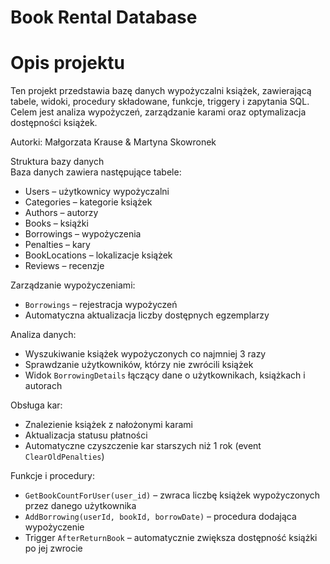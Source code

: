 # Book Rental Database  

# Opis projektu  
Ten projekt przedstawia bazę danych wypożyczalni książek, zawierającą tabele, widoki, procedury składowane, funkcje, triggery i zapytania SQL.  
Celem jest analiza wypożyczeń, zarządzanie karami oraz optymalizacja dostępności książek.  

Autorki: Małgorzata Krause & Martyna Skowronek  

Struktura bazy danych  
Baza danych zawiera następujące tabele:  
- Users – użytkownicy wypożyczalni  
- Categories – kategorie książek  
- Authors – autorzy  
- Books – książki  
- Borrowings – wypożyczenia  
- Penalties – kary  
- BookLocations – lokalizacje książek  
- Reviews – recenzje  


Zarządzanie wypożyczeniami:
- `Borrowings` – rejestracja wypożyczeń  
- Automatyczna aktualizacja liczby dostępnych egzemplarzy

Analiza danych: 
- Wyszukiwanie książek wypożyczonych co najmniej 3 razy  
- Sprawdzanie użytkowników, którzy nie zwrócili książek  
- Widok `BorrowingDetails` łączący dane o użytkownikach, książkach i autorach  

Obsługa kar: 
- Znalezienie książek z nałożonymi karami  
- Aktualizacja statusu płatności  
- Automatyczne czyszczenie kar starszych niż 1 rok (event `ClearOldPenalties`)  

Funkcje i procedury:
- `GetBookCountForUser(user_id)` – zwraca liczbę książek wypożyczonych przez danego użytkownika  
- `AddBorrowing(userId, bookId, borrowDate)` – procedura dodająca wypożyczenie  
- Trigger `AfterReturnBook` – automatycznie zwiększa dostępność książki po jej zwrocie  
